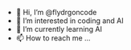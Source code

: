 - 👋 Hi, I’m @flydrgoncode
- 👀 I’m interested in coding and AI
- 🌱 I’m currently learning AI  
- 📫 How to reach me ...

<!---
flydrgoncode/flydrgoncode is a ✨ special ✨ repository because its `README.md` (this file) appears on your GitHub profile.
You can click the Preview link to take a look at your changes.
--->
